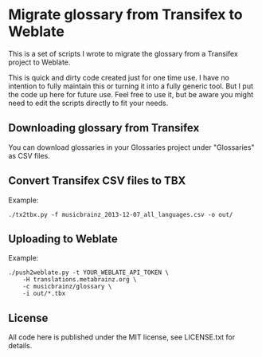 # Migrate glossary from Transifex to Weblate

This is a set of scripts I wrote to migrate the glossary from a Transifex
project to Weblate.

This is quick and dirty code created just for one time use. I have no
intention to fully maintain this or turning it into a fully generic tool.
But I put the code up here for future use. Feel free to use it, but be
aware you might need to edit the scripts directly to fit your needs.


## Downloading glossary from Transifex

You can download glossaries in your Glossaries project under "Glossaries" as
CSV files.


## Convert Transifex CSV files to TBX

Example:

```
./tx2tbx.py -f musicbrainz_2013-12-07_all_languages.csv -o out/
```


## Uploading to Weblate

Example:

```
./push2weblate.py -t YOUR_WEBLATE_API_TOKEN \
    -H translations.metabrainz.org \
    -c musicbrainz/glossary \
    -i out/*.tbx
```


## License

All code here is published under the MIT license, see LICENSE.txt for details.